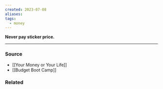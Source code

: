 ```yaml
---
created: 2023-07-08
aliases: 
tags:
  - money
---
```

**Never pay sticker price.**

****
### Source
- [[Your Money or Your Life]]
- [[Budget Boot Camp]]

### Related